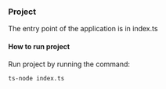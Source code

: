 ### Project

The entry point of the application is in index.ts

#### How to run project

Run project by running the command:

```
ts-node index.ts

```